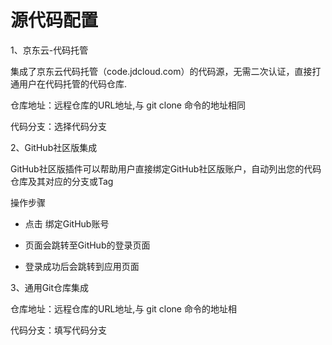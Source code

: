 # 源代码配置

1、京东云-代码托管

集成了京东云代码托管（code.jdcloud.com）的代码源，无需二次认证，直接打通用户在代码托管的代码仓库.

仓库地址：远程仓库的URL地址,与 git clone 命令的地址相同

代码分支：选择代码分支

2、GitHub社区版集成

GitHub社区版插件可以帮助用户直接绑定GitHub社区版账户，自动列出您的代码仓库及其对应的分支或Tag

操作步骤

  * 点击 绑定GitHub账号

  * 页面会跳转至GitHub的登录页面

  * 登录成功后会跳转到应用页面
  

3、通用Git仓库集成

仓库地址：远程仓库的URL地址,与 git clone 命令的地址相

代码分支：填写代码分支 
